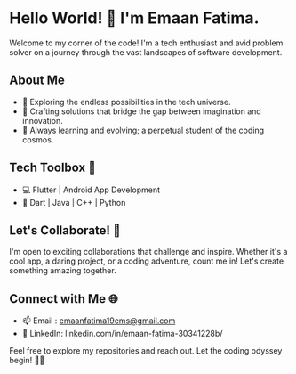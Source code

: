 # Hello World! 👋 I'm Emaan Fatima.
Welcome to my corner of the code! I'm a tech enthusiast and avid problem solver on a journey through the vast landscapes of software development.

## About Me

- 🚀 Exploring the endless possibilities in the tech universe.
- 🌟 Crafting solutions that bridge the gap between imagination and innovation.
- 🌱 Always learning and evolving; a perpetual student of the coding cosmos.

## Tech Toolbox 🧰

- 💻 Flutter | Android App Development
- 🚀 Dart | Java | C++ | Python

## Let's Collaborate! 🤝

I'm open to exciting collaborations that challenge and inspire. Whether it's a cool app, a daring project, or a coding adventure, count me in! Let's create something amazing together.

## Connect with Me 🌐

- 📫 Email : emaanfatima19ems@gmail.com
- 💼 LinkedIn: linkedin.com/in/emaan-fatima-30341228b/

Feel free to explore my repositories and reach out. Let the coding odyssey begin! 🌈✨


<!---
Emaan-Fatima/Emaan-Fatima is a ✨ special ✨ repository because its `README.md` (this file) appears on your GitHub profile.
You can click the Preview link to take a look at your changes.
--->
